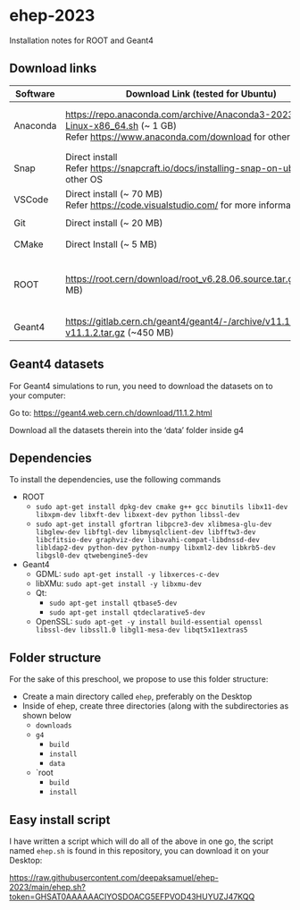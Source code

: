 # ehep-2023
Installation notes for ROOT and Geant4

## Download links

| Software | Download Link (tested for Ubuntu)                                                                                                                                                   | Install command                                                                                   |
|----------|-------------------------------------------------------------------------------------------------------------------------------------------------------------------------------------|---------------------------------------------------------------------------------------------------|
| Anaconda | https://repo.anaconda.com/archive/Anaconda3-2023.07-2-Linux-x86_64.sh  (~ 1 GB)<br>Refer https://www.anaconda.com/download for other OS                                             | ```chmod +x Anaconda3-2023.07-2-Linux-x86_64.sh```<br>```./Anaconda3-2023.07-2-Linux-x86_64.sh``` |
| Snap     | Direct install <br>Refer https://snapcraft.io/docs/installing-snap-on-ubuntu for other OS                                                                                           | ```sudo apt update```<br>```sudo apt install snapd```                                             |
| VSCode   | Direct install (~ 70 MB)<br>Refer https://code.visualstudio.com/ for more information                                                                                               | ```sudo snap install code --classic```                                                            |
| Git      | Direct install (~ 20 MB)                                                                                                                                                            | ```sudo snap install git-ubuntu --classic```                                                      |
| CMake    | Direct Install (~ 5 MB)                                                                                                                                                             | ```sudo snap install cmake --classic```                                                           |
| ROOT     | https://root.cern/download/root_v6.28.06.source.tar.gz (~200 MB)                                                                                                                    | To be discussed, refer to https://root.cern/install/ for requirements for your system             |
| Geant4   | https://gitlab.cern.ch/geant4/geant4/-/archive/v11.1.2/geant4-v11.1.2.tar.gz (~450 MB) | To be discussed …                                                                                 |

## Geant4 datasets

For Geant4 simulations to run, you need to download the datasets on to your computer:

Go to: https://geant4.web.cern.ch/download/11.1.2.html

Download all the datasets therein into the ‘data’ folder inside g4

## Dependencies
To install the dependencies, use the following commands
- ROOT
  - ```sudo apt-get install dpkg-dev cmake g++ gcc binutils libx11-dev libxpm-dev libxft-dev libxext-dev python libssl-dev```
  - ```sudo apt-get install gfortran libpcre3-dev xlibmesa-glu-dev libglew-dev libftgl-dev libmysqlclient-dev libfftw3-dev libcfitsio-dev graphviz-dev libavahi-compat-libdnssd-dev libldap2-dev python-dev python-numpy libxml2-dev libkrb5-dev libgsl0-dev qtwebengine5-dev```
- Geant4
  - GDML: ```sudo apt-get install -y libxerces-c-dev```
  - libXMu: ```sudo apt-get install -y libxmu-dev```
  - Qt:
       - ```sudo apt-get install qtbase5-dev```
       - ```sudo apt-get install qtdeclarative5-dev```
  - OpenSSL: ```sudo apt-get -y install build-essential openssl libssl-dev libssl1.0 libgl1-mesa-dev libqt5x11extras5``` 
   

## Folder structure

For the sake of this preschool, we propose to use this folder structure:
- Create a main directory called `ehep`, preferably on the Desktop
- Inside of ehep, create three directories (along with the subdirectories as shown below
  - `downloads`
  - `g4`
    - `build`
    - `install`
    - `data`   
  - `root
    - `build`
    - `install`

## Easy install script

I have written a script which will do all of the above in one go, the script named ```ehep.sh``` is found in this repository, you can download it on your Desktop:

https://raw.githubusercontent.com/deepaksamuel/ehep-2023/main/ehep.sh?token=GHSAT0AAAAAACIYOSDOACG5EFPVOD43HUYUZJ47KQQ

